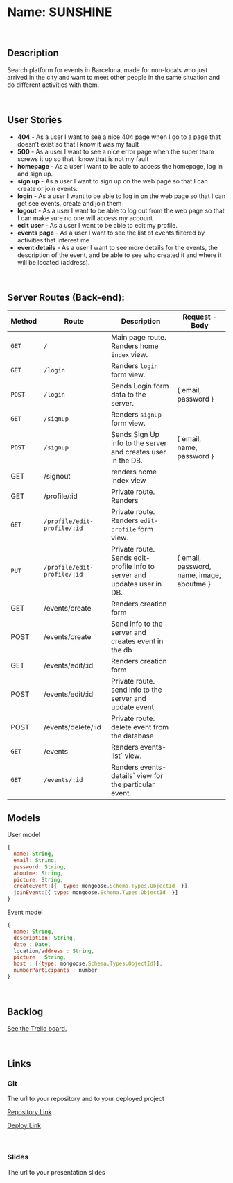 # Name: SUNSHINE

<br>

## Description

Search platform for events in Barcelona, made for non-locals who just arrived in the city and want to meet other people in the same situation and do different activities with them.

<br>

## User Stories

- **404** - As a user I want to see a nice 404 page when I go to a page that doesn’t exist so that I know it was my fault
- **500** - As a user I want to see a nice error page when the super team screws it up so that I know that is not my fault
- **homepage** - As a user I want to be able to access the homepage, log in and sign up.
- **sign up** - As a user I want to sign up on the web page so that I can create or join events.
- **login** - As a user I want to be able to log in on the web page so that I can get see events, create and join them
- **logout** - As a user I want to be able to log out from the web page so that I can make sure no one will access my account
- **edit user** - As a user I want to be able to edit my profile.
- **events page** - As a user I want to see the list of events filtered by activities that interest me
- **event details** - As a user I want to see more details for the events, the description of the event, and be able to see who created it and where it will be located (address).

<br>

## Server Routes (Back-end):

| **Method** | **Route**                   | **Description**                                                          | Request - Body                            |
| ---------- | --------------------------- | ------------------------------------------------------------------------ | ----------------------------------------- |
| `GET`      | `/`                         | Main page route. Renders home `index` view.                              |                                           |
| `GET`      | `/login`                    | Renders `login` form view.                                               |                                           |
| `POST`     | `/login`                    | Sends Login form data to the server.                                     | { email, password }                       |
| `GET`      | `/signup`                   | Renders `signup` form view.                                              |                                           |
| `POST`     | `/signup`                   | Sends Sign Up info to the server and creates user in the DB.             | { email, name, password }                 |
| GET        | /signout                    | renders home index view                                                  |                                           |
| GET        | /profile/:id                | Private route. Renders                                                   |                                           |
| `GET`      | `/profile/edit-profile/:id` | Private route. Renders `edit-profile` form view.                         |                                           |
| `PUT`      | `/profile/edit-profile/:id` | Private route. Sends edit-profile info to server and updates user in DB. | { email, password, name, image, aboutme } |
| GET        | /events/create              | Renders creation form                                                    |                                           |
| POST       | /events/create              | Send info to the server and creates event in the db                      |                                           |
| GET        | /events/edit/:id            | Renders creation form                                                    |                                           |
| POST       | /events/edit/:id            | Private route. send info to the server and update event                  |                                           |
| POST       | /events/delete/:id          | Private route. delete event from the database                            |                                           |
| `GET`      | /events                     | Renders events-list` view.                                               |                                           |
| `GET`      | `/events/:id`               | Renders events-details` view for the particular event.                   |                                           |

## Models

User model

```javascript
{
  name: String,
  email: String,
  password: String,
  aboutme: String,
  picture: String,
  createEvent:[{  type: mongoose.Schema.Types.ObjectId  }],
  joinEvent:[{ type: mongoose.Schema.Types.ObjectId  }]
}

```

Event model

```javascript
{
  name: String,
  description: String,
  date : Date,
  location/address : String,
  picture : String,
  host : [{type: mongoose.Schema.Types.ObjectId}],
  numberParticipants : number
}

```

<br>

## Backlog

[See the Trello board.](https://trello.com/b/RUzoGS7Z/project-2)

<br>

## Links

### Git

The url to your repository and to your deployed project

[Repository Link](https://github.com/arslaneramy/sunshine.git)

[Deploy Link]()

<br>

### Slides

The url to your presentation slides
